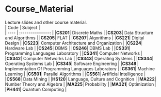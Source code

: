 # Course_Material
Lecture slides and other course material.  
| Code        |  Subject  |                       
| ---- | :---------------: |
|**CS201**| Discrete Maths | 
|**CS203**| Data Structure and Algorithms | 
|**CS205**| FLAT |
|**CS207**| Algorithms | 
|**CS221**| Digital Design | 
|**CS223**| Computer Architecture and Organization | 
|**CS224**| Hardware Lab | 
|**CS245**| DBMS | 
|**CS246**| DBMS Lab | 
|**CS331**| Programming Languages Laboratory | 
|**CS341**| Computer Networks | 
|**CS342**| Computer Networks Lab | 
|**CS343**| Operating Systems | 
|**CS344**| Operating Systems Lab | 
|**CS345**| Software Engineering | 
|**CS348**| Implementation Of Programming Languages Laboratory | 
|**CS361**| Machine Learning | 
|**CS501**| Parallel Algorithms | 
|**CS561**| Artificial Intelligence | 
|**CS568**| Data Mining | 
|**HS120**| Language, Culture and Cognition | 
|**MA222**| Number Theory and Algebra | 
|**MA225**| Probability | 
|**MA321**| Optimization | 
|**PH441**| Quantum Computing | 
